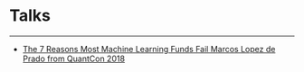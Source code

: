 # Talks
***

- [The 7 Reasons Most Machine Learning Funds Fail Marcos Lopez de Prado from QuantCon 2018](https://www.youtube.com/watch?v=BRUlSm4gdQ4)